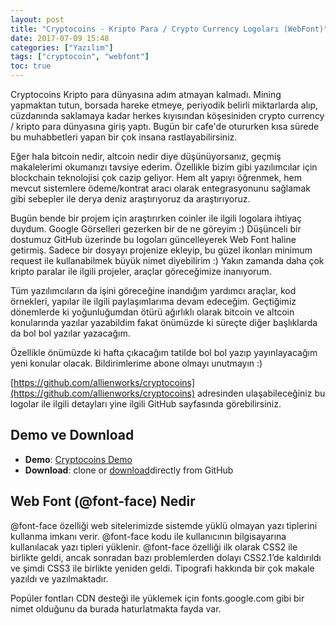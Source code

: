 ```yaml
---
layout: post
title: "Cryptocoins - Kripto Para / Crypto Currency Logoları (WebFont)"
date: 2017-07-09 15:48
categories: ["Yazılım"]
tags: ["cryptocoin", "webfont"]
toc: true
---
```


Cryptocoins Kripto para dünyasına adım atmayan kalmadı. Mining yapmaktan tutun, borsada hareke etmeye, periyodik belirli miktarlarda alıp, cüzdanında saklamaya kadar herkes kıyısından köşesiniden crypto currency / kripto para dünyasına giriş yaptı. Bugün bir cafe'de otururken kısa sürede bu muhabbetleri yapan bir çok insana rastlayabilirsiniz. 

Eğer hala bitcoin nedir, altcoin nedir diye düşünüyorsanız, geçmiş makalelerimi okumanızı tavsiye ederim. Özellikle bizim gibi yazılımcılar için blockchain teknolojisi çok cazip geliyor. Hem alt yapıyı öğrenmek, hem mevcut sistemlere ödeme/kontrat aracı olarak entegrasyonunu sağlamak gibi sebepler ile derya deniz araştırıyoruz da araştırıyoruz. 

Bugün bende bir projem için araştırırken coinler ile ilgili logolara ihtiyaç duydum. Google Görselleri gezerken bir de ne göreyim :) Düşünceli bir dostumuz GitHub üzerinde bu logoları güncelleyerek Web Font haline getirmiş. Sadece bir dosyayı projenize ekleyip, bu güzel ikonları minimum request ile kullanabilmek büyük nimet diyebilirim :) Yakın zamanda daha çok kripto paralar ile ilgili projeler, araçlar göreceğimize inanıyorum. 

Tüm yazılımcıların da işini göreceğine inandığım yardımcı araçlar, kod örnekleri, yapılar ile ilgili paylaşımlarıma devam edeceğim. Geçtiğimiz dönemlerde ki yoğunluğumdan ötürü ağırlıklı olarak bitcoin ve altcoin konularında yazılar yazabildim fakat önümüzde ki süreçte diğer başlıklarda da bol bol yazılar yazacağım.

Özellikle önümüzde ki hafta çıkacağım tatilde bol bol yazıp yayınlayacağım yeni konular olacak. Bildirimlerime abone olmayı unutmayın :)

[https://github.com/allienworks/cryptocoins](https://github.com/allienworks/cryptocoins) adresinden ulaşabileceğiniz bu logolar ile ilgili detayları yine ilgili GitHub sayfasında görebilirsiniz.

## Demo ve Download
- **Demo**: [Cryptocoins Demo](https://allienworks.github.io/cryptocoins/icons-demo)
- **Download**: clone or [download](https://github.com/allienworks/cryptocoins/archive/master.zip)directly from GitHub</li>

## Web Font (@font-face) Nedir
@font-face özelliği web sitelerimizde sistemde yüklü olmayan yazı tiplerini kullanma imkanı verir. @font-face kodu ile kullanıcının bilgisayarına kullanılacak yazı tipleri yüklenir. @font-face özelliği ilk olarak CSS2 ile birlikte geldi, ancak sonradan bazı problemlerden dolayı CSS2.1’de kaldırıldı ve şimdi CSS3 ile birlikte yeniden geldi. Tipografi hakkında bir çok makale yazıldı ve yazılmaktadır.

Popüler fontları CDN desteği ile yüklemek için fonts.google.com gibi bir nimet olduğunu da burada haturlatmakta fayda var.